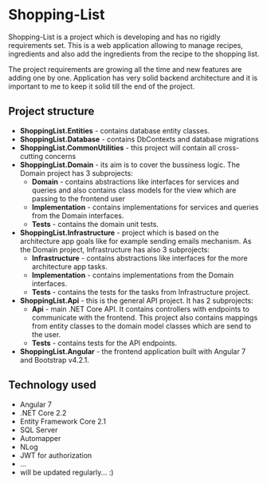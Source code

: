 # Shopping-List

Shopping-List is a project which is developing and has no rigidly requirements set. This is a web application allowing to manage recipes, ingredients and also add the ingredients from the recipe to the shopping list.

The project requirements are growing all the time and new features are adding one by one. Application has very solid backend architecture and it is important to me to keep it solid till the end of the project.

## Project structure
* **ShoppingList.Entities** - contains database entity classes.
* **ShoppingList.Database** - contains DbContexts and database migrations
* **ShoppingList.CommonUtilities** - this project will contain all cross-cutting concerns
* **ShoppingList.Domain** - its aim is to cover the bussiness logic. The Domain project has 3 subprojects:
  - **Domain** - contains abstractions like interfaces for services and queries and also contains class models for the view which are passing to the frontend user
  - **Implementation** -  contains implementations for services and queries from the Domain interfaces.
  - **Tests** - contains the domain unit tests.
* **ShoppingList.Infrastructure** - project which is based on the architecture app goals like for example sending emails mechanism. As the Domain project, Infrastructure has also 3 subprojects:
  - **Infrastructure** - contains abstractions like interfaces for the more architecture app tasks.
  - **Implementation** -  contains implementations from the Domain interfaces.
  - **Tests** - contains the tests for the tasks from Infrastructure project.
* **ShoppingList.Api** - this is the general API project. It has 2 subprojects:
  - **Api** - main .NET Core API. It contains controllers with endpoints to communicate with the frontend. This project also contains mappings from entity classes to the domain model classes which are send to the user.
  - **Tests** - contains tests for the API endpoints.
* **ShoppingList.Angular** - the frontend application built with Angular 7 and Bootstrap v4.2.1.


## Technology used

* Angular 7
* .NET Core 2.2
* Entity Framework Core 2.1
* SQL Server
* Automapper
* NLog
* JWT for authorization
* ...
* will be updated regularly... :)
